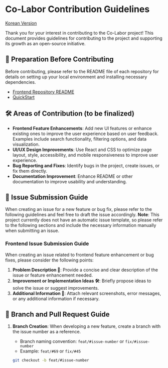 # Co-Labor Contribution Guidelines

[Korean Version](https://github.com/Co-Labor-Project/Co-Labor-FE/blob/develop/CONTRIBUTING.md)

Thank you for your interest in contributing to the Co-Labor project! This document provides guidelines for contributing to the project and supporting its growth as an open-source initiative.

## 📌 Preparation Before Contributing

Before contributing, please refer to the README file of each repository for details on setting up your local environment and installing necessary dependencies.

- [Frontend Repository README](https://github.com/Co-Labor-Project/Co-Labor-FE/blob/develop/README.md)
- [QuickStart](https://github.com/Co-Labor-Project/deploy/blob/main/README.md)

## 🛠️ Areas of Contribution (to be finalized)

- **Frontend Feature Enhancements**: Add new UI features or enhance existing ones to improve the user experience based on user feedback. Examples include search functionality, filtering options, and data visualization.
- **UI/UX Design Improvements**: Use React and CSS to optimize page layout, style, accessibility, and mobile responsiveness to improve user experience.
- **Bug Reporting and Fixes**: Identify bugs in the project, create issues, or fix them directly.
- **Documentation Improvement**: Enhance README or other documentation to improve usability and understanding.

## 📝 Issue Submission Guide

When creating an issue for a new feature or bug fix, please refer to the following guidelines and feel free to draft the issue accordingly. 
**Note**: This project currently does not have an automatic issue template, so please refer to the following sections and include the necessary information manually when submitting an issue.

### Frontend Issue Submission Guide

When creating an issue related to frontend feature enhancement or bug fixes, please consider the following points:

1. **Problem Description 📘**: Provide a concise and clear description of the issue or feature enhancement needed.
2. **Improvement or Implementation Ideas 🛠**: Briefly propose ideas to solve the issue or suggest improvements.
3. **Additional Information 📎**: Attach relevant screenshots, error messages, or any additional information if necessary.

## 🚀 Branch and Pull Request Guide

1. **Branch Creation**: When developing a new feature, create a branch with the issue number as a reference.

   - Branch naming convention: `feat/#issue-number` or `fix/#issue-number`
   - Example: `feat/#69` or `fix/#45`

   ```bash
   git checkout -b feat/#issue-number
